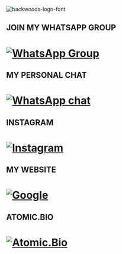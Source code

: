 <img src="https://fontmeme.com/permalink/220116/0c42dc0b64931810388ba399da55e927.png" alt="backwoods-logo-font" border="0"></a>  



## JOIN MY WHATSAPP GROUP

# [![WhatsApp Group](https://img.shields.io/badge/WhatsApp-FF67F824?style=for-the-badge&logo=whatsapp&logoColor=red)](https://chat.whatsapp.com/IxTYudb4GvSAuvzRKE5ULH)



## MY PERSONAL CHAT 

# [![WhatsApp chat](https://img.shields.io/badge/WhatsApp-FF000000?style=for-the-badge&logo=whatsapp&logoColor=grey)](https://wa.me/27719664081)

## INSTAGRAM 

# [![Instagram](https://img.shields.io/badge/instagram-FFE6BE0C?style=for-the-badge&logo=Instagram&logoColor=mellow)](https://instagram.com/munyorobot?igshid=YmMyMTA2M2Y=)

## MY WEBSITE 

# [![Google](https://img.shields.io/badge/google-25D366?style=for-the-badge&logo=google&logoColor=blue)](https://kanjumatakundachar.wixsite.com/takundacharleskanj-1)



## ATOMIC.BIO 

# [![Atomic.Bio](https://img.shields.io/badge/atomic.bio-FF67F824?style=for-the-badge&logo=atom.bio&logoColor=purple)](https://www.atom.bio/munyoro-bot_/)
